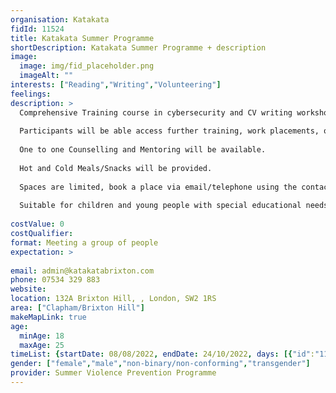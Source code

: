 ```yaml
---
organisation: Katakata
fidId: 11524
title: Katakata Summer Programme
shortDescription: Katakata Summer Programme + description
image:
  image: img/fid_placeholder.png
  imageAlt: ""
interests: ["Reading","Writing","Volunteering"]
feelings:
description: >
  Comprehensive Training course in cybersecurity and CV writing workshop. 
  
  Participants will be able access further training, work placements, or employment as a result of the programme.
  
  One to one Counselling and Mentoring will be available. 
  
  Hot and Cold Meals/Snacks will be provided. 
  
  Spaces are limited, book a place via email/telephone using the contact details provided. 
  
  Suitable for children and young people with special educational needs and disabilities.
  
costValue: 0
costQualifier: 
format: Meeting a group of people
expectation: >
  
email: admin@katakatabrixton.com
phone: 07534 329 883
website: 
location: 132A Brixton Hill, , London, SW2 1RS
area: ["Clapham/Brixton Hill"]
makeMapLink: true
age:
  minAge: 18
  maxAge: 25
timeList: {startDate: 08/08/2022, endDate: 24/10/2022, days: [{"id":"11524","fis_provider_name":"Katakata Summer Programme","day":"Tuesday","start_time":"3:00 PM","end_time":"6:00 PM"}] }
gender: ["female","male","non-binary/non-conforming","transgender"]
provider: Summer Violence Prevention Programme
---
```


